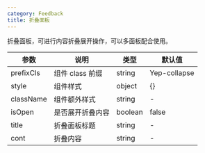 ```yaml
---
category: Feedback
title: 折叠面板
---
```


折叠面板，可进行内容折叠展开操作，可以多面板配合使用。

<DEMO>

| 参数      | 说明             | 类型    | 默认值       |
| --------- | ---------------- | ------- | ------------ |
| prefixCls | 组件 class 前缀  | string  | Yep-collapse |
| style     | 组件样式         | object  | {}           |
| className | 组件额外样式     | string  | -            |
| isOpen    | 是否展开折叠内容 | boolean | false        |
| title     | 折叠面板标题     | string  | -            |
| cont      | 折叠内容         | string  | -            |
